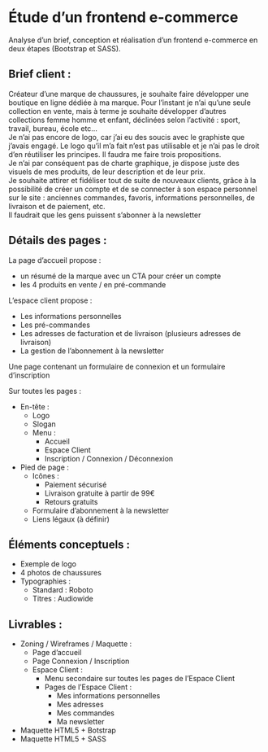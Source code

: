 # Étude d’un frontend e-commerce  
Analyse d’un brief, conception et réalisation d’un frontend e-commerce en deux étapes (Bootstrap et SASS).  

## Brief client :  
Créateur d’une marque de chaussures, je souhaite faire développer une boutique en ligne dédiée à ma marque. Pour l’instant je n’ai qu’une seule collection en vente, mais à terme je souhaite développer d’autres collections femme homme et enfant, déclinées selon l’activité : sport, travail, bureau, école etc…  
Je n’ai pas encore de logo, car j’ai eu des soucis avec le graphiste que j’avais engagé. Le logo qu’il m’a fait n’est pas utilisable et je n’ai pas le droit d’en réutiliser les principes. Il faudra me faire trois propositions.  
Je n’ai par conséquent pas de charte graphique, je dispose juste des visuels de mes produits, de leur description et de leur prix.  
Je souhaite attirer et fidéliser tout de suite de nouveaux clients, grâce à la possibilité de créer un compte et de se connecter à son espace personnel sur le site : anciennes commandes, favoris, informations personnelles, de livraison et de paiement, etc.  
Il faudrait que les gens puissent s’abonner à la newsletter  

## Détails des pages :  
La page d’accueil propose :  
* un résumé de la marque avec un CTA pour créer un compte
* les 4 produits en vente / en pré-commande

L’espace client propose :
* Les informations personnelles
* Les pré-commandes
* Les adresses de facturation et de livraison (plusieurs adresses de livraison)
* La gestion de l’abonnement à la newsletter

Une page contenant un formulaire de connexion et un formulaire d’inscription

Sur toutes les pages :
* En-tête :
    * Logo
    * Slogan
    * Menu :
        * Accueil
        * Espace Client
        * Inscription / Connexion / Déconnexion
* Pied de page :
    * Icônes :
        * Paiement sécurisé
        * Livraison gratuite à partir de 99€
        * Retours gratuits
    * Formulaire d’abonnement à la newsletter
    * Liens légaux (à définir)

## Éléments conceptuels :  
* Exemple de logo
* 4 photos de chaussures
* Typographies :
    * Standard : Roboto
    * Titres : Audiowide

## Livrables :  
* Zoning / Wireframes / Maquette :
    * Page d’accueil
    * Page Connexion / Inscription
    * Espace Client :
        * Menu secondaire sur toutes les pages de l’Espace Client
        * Pages de l’Espace Client :
            * Mes informations personnelles
            * Mes adresses
            * Mes commandes
            * Ma newsletter
* Maquette HTML5 + Botstrap
* Maquette HTML5 + SASS
